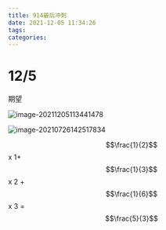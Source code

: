 ```yaml
---
title: 914最后冲刺
date: 2021-12-05 11:34:26
tags:
categories:
---
```






# 12/5

期望 

![image-20211205113441478](https://gitee.com/simple_one1/pic/raw/master/image-20211205113441478.png)



![image-20210726142517834](https://gitee.com/simple_one1/pic/raw/master/image-20210726142517834.png)

$$\frac{1}{2}$$ x 1+ $$\frac{1}{3}$$ x 2 + $$\frac{1}{6}$$ x 3 = $$\frac{5}{3}$$

